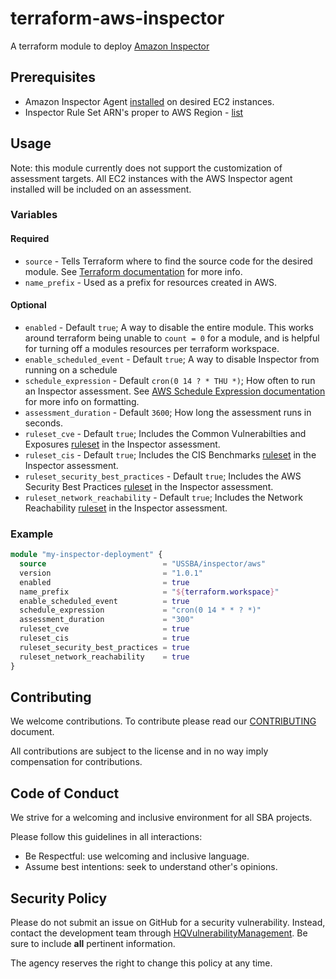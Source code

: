 # terraform-aws-inspector

A terraform module to deploy [Amazon Inspector](https://docs.aws.amazon.com/inspector/latest/userguide/inspector_introduction.html)

## Prerequisites

* Amazon Inspector Agent [installed](https://docs.aws.amazon.com/inspector/latest/userguide/inspector_installing-uninstalling-agents.html#install-linux) on desired EC2 instances.
* Inspector Rule Set ARN's proper to AWS Region - [list](https://docs.aws.amazon.com/inspector/latest/userguide/inspector_rules-arns.html#eu-west-1)

## Usage

Note: this module currently does not support the customization of assessment targets. All EC2 instances with the AWS Inspector agent installed will be included on an assessment.

### Variables

#### Required

* `source` - Tells Terraform where to find the source code for the desired module. See [Terraform documentation](https://www.terraform.io/docs/modules/sources.html) for more info.
* `name_prefix` - Used as a prefix for resources created in AWS.

#### Optional

* `enabled` - Default `true`; A way to disable the entire module. This works around terraform being unable to `count = 0` for a module, and is helpful for turning off a modules resources per terraform workspace.
* `enable_scheduled_event` - Default `true`; A way to disable Inspector from running on a schedule
* `schedule_expression` - Default `cron(0 14 ? * THU *)`; How often to run an Inspector assessment. See [AWS Schedule Expression documentation](https://docs.aws.amazon.com/AmazonCloudWatch/latest/events/ScheduledEvents.html) for more info on formatting.
* `assessment_duration` - Default `3600`; How long the assessment runs in seconds.
* `ruleset_cve` - Default `true`; Includes the Common Vulnerabilties and Exposures [ruleset](https://docs.aws.amazon.com/inspector/latest/userguide/inspector_rule-packages.html) in the Inspector assessment.
* `ruleset_cis` - Default `true`; Includes the CIS Benchmarks [ruleset](https://docs.aws.amazon.com/inspector/latest/userguide/inspector_rule-packages.html) in the Inspector assessment.
* `ruleset_security_best_practices` - Default `true`; Includes the AWS Security Best Practices [ruleset](https://docs.aws.amazon.com/inspector/latest/userguide/inspector_rule-packages.html) in the Inspector assessment.
* `ruleset_network_reachability` - Default `true`; Includes the Network Reachability [ruleset](https://docs.aws.amazon.com/inspector/latest/userguide/inspector_rule-packages.html) in the Inspector assessment.

### Example

```terraform
module "my-inspector-deployment" {
  source                          = "USSBA/inspector/aws"
  version                         = "1.0.1"
  enabled                         = true
  name_prefix                     = "${terraform.workspace}"
  enable_scheduled_event          = true
  schedule_expression             = "cron(0 14 * * ? *)"
  assessment_duration             = "300"
  ruleset_cve                     = true
  ruleset_cis                     = true
  ruleset_security_best_practices = true
  ruleset_network_reachability    = true
}
```

## Contributing

We welcome contributions.
To contribute please read our [CONTRIBUTING](CONTRIBUTING.md) document.

All contributions are subject to the license and in no way imply compensation for contributions.

## Code of Conduct

We strive for a welcoming and inclusive environment for all SBA projects.

Please follow this guidelines in all interactions:

* Be Respectful: use welcoming and inclusive language.
* Assume best intentions: seek to understand other's opinions.

## Security Policy

Please do not submit an issue on GitHub for a security vulnerability.
Instead, contact the development team through [HQVulnerabilityManagement](mailto:HQVulnerabilityManagement@sba.gov).
Be sure to include **all** pertinent information.

The agency reserves the right to change this policy at any time.
